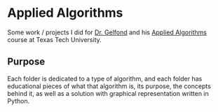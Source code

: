 # Applied Algorithms
Some work / projects I did for [Dr. Gelfond](http://redwood.cs.ttu.edu/~mgelfond) and his [Applied Algorithms](http://redwood.cs.ttu.edu/~mgelfond/FALL-2012/slides.pdf) course at Texas Tech University.

## Purpose
Each folder is dedicated to a type of algorithm, and each folder has educational pieces of what that algorithm is, its purpose, the concepts behind it, as well as a solution with graphical representation written in Python.
